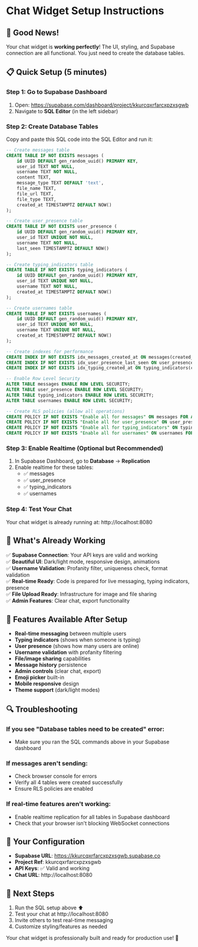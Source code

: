 # Chat Widget Setup Instructions

## 🎉 Good News!
Your chat widget is **working perfectly**! The UI, styling, and Supabase connection are all functional. You just need to create the database tables.

## 📋 Quick Setup (5 minutes)

### Step 1: Go to Supabase Dashboard
1. Open: https://supabase.com/dashboard/project/kkurcqxrfarcxpzxsgwb
2. Navigate to **SQL Editor** (in the left sidebar)

### Step 2: Create Database Tables
Copy and paste this SQL code into the SQL Editor and run it:

```sql
-- Create messages table
CREATE TABLE IF NOT EXISTS messages (
    id UUID DEFAULT gen_random_uuid() PRIMARY KEY,
    user_id TEXT NOT NULL,
    username TEXT NOT NULL,
    content TEXT,
    message_type TEXT DEFAULT 'text',
    file_name TEXT,
    file_url TEXT,
    file_type TEXT,
    created_at TIMESTAMPTZ DEFAULT NOW()
);

-- Create user_presence table  
CREATE TABLE IF NOT EXISTS user_presence (
    id UUID DEFAULT gen_random_uuid() PRIMARY KEY,
    user_id TEXT UNIQUE NOT NULL,
    username TEXT NOT NULL,
    last_seen TIMESTAMPTZ DEFAULT NOW()
);

-- Create typing_indicators table
CREATE TABLE IF NOT EXISTS typing_indicators (
    id UUID DEFAULT gen_random_uuid() PRIMARY KEY,
    user_id TEXT UNIQUE NOT NULL,
    username TEXT NOT NULL,
    created_at TIMESTAMPTZ DEFAULT NOW()
);

-- Create usernames table
CREATE TABLE IF NOT EXISTS usernames (
    id UUID DEFAULT gen_random_uuid() PRIMARY KEY,
    user_id TEXT UNIQUE NOT NULL,
    username TEXT UNIQUE NOT NULL,
    created_at TIMESTAMPTZ DEFAULT NOW()
);

-- Create indexes for performance
CREATE INDEX IF NOT EXISTS idx_messages_created_at ON messages(created_at);
CREATE INDEX IF NOT EXISTS idx_user_presence_last_seen ON user_presence(last_seen);
CREATE INDEX IF NOT EXISTS idx_typing_created_at ON typing_indicators(created_at);

-- Enable Row Level Security
ALTER TABLE messages ENABLE ROW LEVEL SECURITY;
ALTER TABLE user_presence ENABLE ROW LEVEL SECURITY;
ALTER TABLE typing_indicators ENABLE ROW LEVEL SECURITY;  
ALTER TABLE usernames ENABLE ROW LEVEL SECURITY;

-- Create RLS policies (allow all operations)
CREATE POLICY IF NOT EXISTS "Enable all for messages" ON messages FOR ALL USING (true);
CREATE POLICY IF NOT EXISTS "Enable all for user_presence" ON user_presence FOR ALL USING (true);
CREATE POLICY IF NOT EXISTS "Enable all for typing_indicators" ON typing_indicators FOR ALL USING (true);
CREATE POLICY IF NOT EXISTS "Enable all for usernames" ON usernames FOR ALL USING (true);
```

### Step 3: Enable Realtime (Optional but Recommended)
1. In Supabase Dashboard, go to **Database** → **Replication**
2. Enable realtime for these tables:
   - ✅ messages
   - ✅ user_presence  
   - ✅ typing_indicators
   - ✅ usernames

### Step 4: Test Your Chat
Your chat widget is already running at: http://localhost:8080

## 🔧 What's Already Working

✅ **Supabase Connection**: Your API keys are valid and working  
✅ **Beautiful UI**: Dark/light mode, responsive design, animations  
✅ **Username Validation**: Profanity filter, uniqueness check, format validation  
✅ **Real-time Ready**: Code is prepared for live messaging, typing indicators, presence  
✅ **File Upload Ready**: Infrastructure for image and file sharing  
✅ **Admin Features**: Clear chat, export functionality  

## 🚀 Features Available After Setup

- **Real-time messaging** between multiple users
- **Typing indicators** (shows when someone is typing)
- **User presence** (shows how many users are online)
- **Username validation** with profanity filtering
- **File/image sharing** capabilities
- **Message history** persistence
- **Admin controls** (clear chat, export)
- **Emoji picker** built-in
- **Mobile responsive** design
- **Theme support** (dark/light modes)

## 🔍 Troubleshooting

### If you see "Database tables need to be created" error:
- Make sure you ran the SQL commands above in your Supabase dashboard

### If messages aren't sending:
- Check browser console for errors
- Verify all 4 tables were created successfully
- Ensure RLS policies are enabled

### If real-time features aren't working:
- Enable realtime replication for all tables in Supabase dashboard
- Check that your browser isn't blocking WebSocket connections

## 📝 Your Configuration
- **Supabase URL**: https://kkurcqxrfarcxpzxsgwb.supabase.co
- **Project Ref**: kkurcqxrfarcxpzxsgwb
- **API Keys**: ✅ Valid and working
- **Chat URL**: http://localhost:8080

## 🎯 Next Steps
1. Run the SQL setup above ⬆️
2. Test your chat at http://localhost:8080
3. Invite others to test real-time messaging
4. Customize styling/features as needed

Your chat widget is professionally built and ready for production use! 🚀